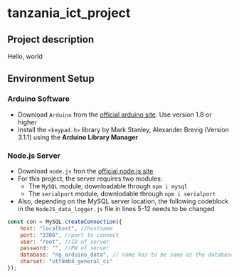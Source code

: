 # tanzania_ict_project
## Project description
Hello, world 

## Environment Setup
### Arduino Software
- Download `Arduino` from the [official arduino site](arduino.cc). Use version 1.8 or higher
- Install the `<keypad.h>` library by Mark Stanley, Alexander Brevig (Version 3.1.1) using the **Arduino Library Manager**

### Node.js Server
- Download `node.js` fron the [official node.js site](https://nodejs.org/en/)
- For this project, the server requires two modules:
  - The `MySQL` module, downloadable through `npm i mysql` 
  - The `serialport` module, downlodable through `npm i serialport`
- Also, depending on the MySQL server location, the following codeblock in the `NodeJS_data_logger.js` file in lines 5-12 needs to be changed

```javascript tomorrow
const con = MySQL.createConnection({
    host: "localhost", //hostname
    port: "3306", //port to connect 
    user: "root", //ID of server
    password: "", //PW of server 
    database: "ng_arduino_data", // name has to be same as the database to connect 
    charset: "utf8mb4_general_ci"
});
```
